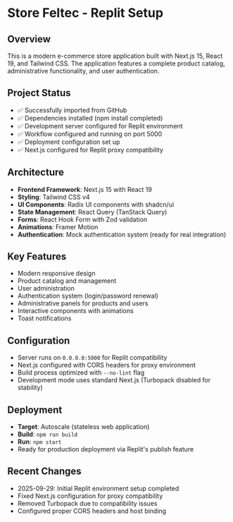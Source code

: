 # Store Feltec - Replit Setup

## Overview
This is a modern e-commerce store application built with Next.js 15, React 19, and Tailwind CSS. The application features a complete product catalog, administrative functionality, and user authentication.

## Project Status
- ✅ Successfully imported from GitHub 
- ✅ Dependencies installed (npm install completed)
- ✅ Development server configured for Replit environment
- ✅ Workflow configured and running on port 5000
- ✅ Deployment configuration set up
- ✅ Next.js configured for Replit proxy compatibility

## Architecture
- **Frontend Framework**: Next.js 15 with React 19
- **Styling**: Tailwind CSS v4
- **UI Components**: Radix UI components with shadcn/ui
- **State Management**: React Query (TanStack Query)
- **Forms**: React Hook Form with Zod validation
- **Animations**: Framer Motion
- **Authentication**: Mock authentication system (ready for real integration)

## Key Features
- Modern responsive design
- Product catalog and management
- User administration
- Authentication system (login/password renewal)
- Administrative panels for products and users
- Interactive components with animations
- Toast notifications

## Configuration
- Server runs on `0.0.0.0:5000` for Replit compatibility
- Next.js configured with CORS headers for proxy environment
- Build process optimized with `--no-lint` flag
- Development mode uses standard Next.js (Turbopack disabled for stability)

## Deployment
- **Target**: Autoscale (stateless web application)
- **Build**: `npm run build`
- **Run**: `npm start`
- Ready for production deployment via Replit's publish feature

## Recent Changes
- 2025-09-29: Initial Replit environment setup completed
- Fixed Next.js configuration for proxy compatibility
- Removed Turbopack due to compatibility issues
- Configured proper CORS headers and host binding